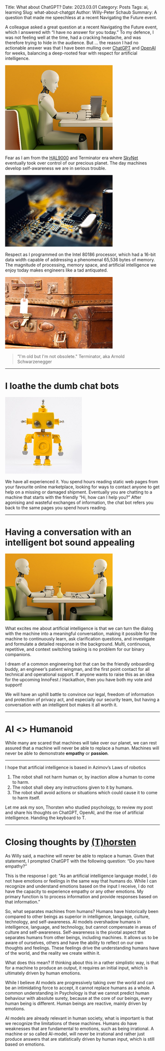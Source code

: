 Title: What about ChatGPT?
Date: 2023.03.01
Category: Posts 
Tags: ai, learning
Slug: what-about-chatgpt
Author: Willy-Peter Schaub
Summary: A question that made me speechless at a recent Navigating the Future event.

A colleague asked a great question at a recent Navigating the Future event, which I answered with “I have no answer for you today.” To my defence, I was not feeling well at the time, had a cracking headache, and was therefore trying to hide in the audience. But … the reason I had no actionable answer was that I have been mulling over [ChatGPT]( https://openai.com/blog/chatgpt) and [OpenAI]( https://openai.com) for weeks, balancing a deep-rooted fear with respect for artificial intelligence. 

![AI](../images/what-about-chatgpt-1.png)
 
Fear as I am from the [HAL9000]( https://en.wikipedia.org/wiki/HAL_9000) and Terminator era where [SkyNet]( https://en.wikipedia.org/wiki/Skynet_(Terminator)) eventually took over control of our precious planet. The day machines develop self-awareness we are in serious trouble.

![Respect](../images/what-about-chatgpt-2.png)
 
Respect as I programmed on the Intel 80186 processor, which had a 16-bit data width capable of addressing a phenomenal 65,536 bytes of memory. The magnitude of processing, memory space, and artificial intelligence we enjoy today makes engineers like a tad antiquated. 

![Old](../images/what-about-chatgpt-3.png)
 
> “I'm old but I'm not obsolete." Terminator, aka Arnold Schwarzenegger

---

# I loathe the dumb chat bots

![Dumb Robot](../images/what-about-chatgpt-4.png)
 
We have all experienced it. You spend hours reading static web pages from your favourite online marketplace, looking for ways to contact anyone to get help on a missing or damaged shipment. Eventually you are chatting to a machine that starts with the friendly “Hi, how can I help you?” After agonising and wasteful exchanges of information, the chat bot refers you back to the same pages you spend hours reading.

---

# Having a conversation with an intelligent bot sound appealing

![AI Conversation](../images/what-about-chatgpt-5.png)
 
What excites me about artificial intelligence is that we can turn the dialog with the machine into a meaningful conversation, making it possible for the machine to continuously learn, ask clarification questions, and investigate and formulate a detailed response in the background. Multi, continuous, repetitive, and context switching tasking is no problem for our binary companions.

I dream of a common engineering bot that can be the friendly onboarding buddy, an engineer’s patient wingman, and the first point contact for all technical and operational support. If anyone wants to raise this as an idea for the upcoming InnoFest / Hackathon, then you have both my vote and support! 

We will have an uphill battle to convince our legal, freedom of information and protection of privacy act, and especially our security team, but having a conversation with an intelligent bot makes it all worth it. 

---

# AI <> Humanoid

While many are scared that machines will take over our planet, we can rest assured that a machine will never be able to replace a human. Machines will never be able to demonstrate **empathy** or **passion**. 

---

I hope that artificial intelligence is based in Azimov’s Laws of robotics

1.	The robot shall not harm human or, by inaction allow a human to come to harm. 
2.	The robot shall obey any instructions given to it by humans. 
3.	The robot shall avoid actions or situations which could cause it to come to harm itself.

Let me ask my son, Thorsten who studied psychology, to review my post and share his thoughts on ChatGPT, OpenAI, and the rise of artificial intelligence. Handing the keyboard to T.

---

# Closing thoughts by [(T)horsten](https://twitter.com/tschaub18)

As Willy said, a machine will never be able to replace a human. Given that statement, I prompted ChatGPT with the following question: “Do you have empathy?”

This is the response I got: "As an artificial intelligence language model, I do not have emotions or feelings in the same way that humans do. While I can recognize and understand emotions based on the input I receive, I do not have the capacity to experience empathy or any other emotions. My primary function is to process information and provide responses based on that information.”

So, what separates machines from humans? Humans have historically been compared to other beings as superior in intelligence, language, culture, technology, and self-awareness. AI models overshadow humans in intelligence, language, and technology, but cannot compensate in areas of culture and self-awareness. Self-awareness is the pivotal aspect that separates humans from other beings, including machines. It allows us to be aware of ourselves, others and have the ability to reflect on our own thoughts and feelings. These feelings drive the understanding humans have of the world, and the reality we create within it.

What does this mean? If thinking about this in a rather simplistic way, is that for a machine to produce an output, it requires an initial input, which is ultimately driven by human emotions. 

While I believe AI models are progressively taking over the world and can be an intimidating force to accept, it cannot replace humans as a whole. A common understanding in Psychology is that we cannot predict human behaviour with absolute surety, because at the core of our beings, every human being is different. Human beings are reactive, mainly driven by emotions. 

AI models are already relevant in human society, what is important is that we recognize the limitations of these machines. Humans do have weaknesses that are fundamental to emotions, such as being irrational. A machine or so called AI-model, will never be irrational and rather just produce answers that are statistically driven by human input, which is still based on emotions.


